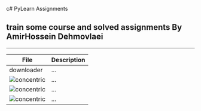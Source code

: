 c# PyLearn Assignments
## train some course and solved assignments By AmirHossein Dehmovlaei

---
| File                       | Description |
|----------------------------|-------------|
| downloader                 | ...         |
| ![concentric](../24/1.png) | ...         |
| ![concentric](../24/2.png) | ...         |
| ![concentric](../24/3.png) | ...         |
